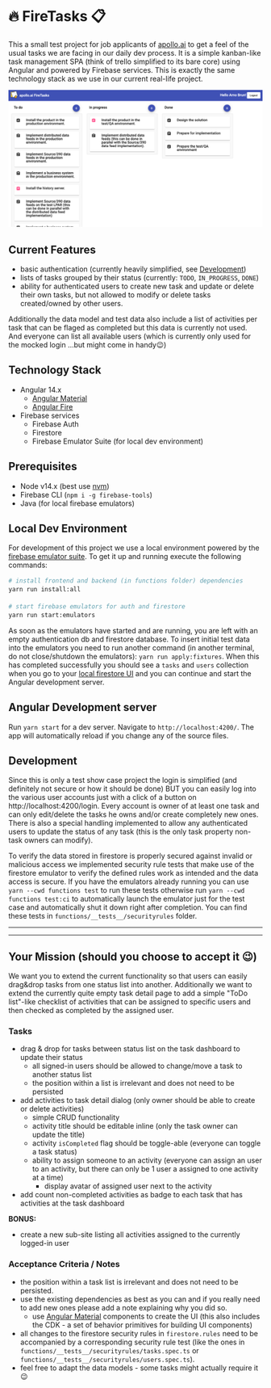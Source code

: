# 🔥 FireTasks 📋

This a small test project for job applicants of [apollo.ai](https://apollo.ai) to get a feel of the usual tasks we are facing in our daily dev process. It is a simple kanban-like task management SPA (think of trello simplified to its bare core) using Angular and powered by Firebase services. This is exactly the same technology stack as we use in our current real-life project.

![dashboard](doc/images/dashboard.png)

## Current Features

- basic authentication (currently heavily simplified, see [Development](#development))
- lists of tasks grouped by their status (currently: `TODO`, `IN_PROGRESS`, `DONE`)
- ability for authenticated users to create new task and update or delete their own tasks, but not allowed to modify or delete tasks created/owned by other users.

Additionally the data model and test data also include a list of activities per task that can be flaged as completed but this data is currently not used.
And everyone can list all available users (which is currently only used for the mocked login ...but might come in handy😉)

## Technology Stack

- Angular 14.x
  - [Angular Material](https://material.angular.io/)
  - [Angular Fire](https://firebaseopensource.com/projects/angular/angularfire2/)
- Firebase services
  - Firebase Auth
  - Firestore
  - Firebase Emulator Suite (for local dev environment)

## Prerequisites

- Node v14.x (best use [nvm](https://github.com/nvm-sh/nvm))
- Firebase CLI (`npm i -g firebase-tools`)
- Java (for local firebase emulators)

## Local Dev Environment

For development of this project we use a local environment powered by the [firebase emulator suite](https://firebase.google.com/docs/emulator-suite). To get it up and running execute the following commands:

```bash 
# install frontend and backend (in functions folder) dependencies
yarn run install:all

# start firebase emulators for auth and firestore
yarn run start:emulators
```

As soon as the emulators have started and are running, you are left with an empty authentication db and firestore database. To insert initial test data into the emulators you need to run another command (in another terminal, do not close/shutdown the emulators): `yarn run apply:fixtures`. When this has completed successfully you should see a `tasks` and `users` collection when you go to your [local firestore UI](http://localhost:4100/firestore/) and you can continue and start the Angular development server.

## Angular Development server

Run `yarn start` for a dev server. Navigate to `http://localhost:4200/`. The app will automatically reload if you change any of the source files.

## Development

Since this is only a test show case project the login is simplified (and definitely not secure or how it should be done) BUT you can easily log into the various user accounts just with a click of a button on http://localhost:4200/login.
Every account is owner of at least one task and can only edit/delete the tasks he owns and/or create completely new ones. There is also a special handling implemented to allow any authenticated users to update the status of any task (this is the only task property non-task owners can modify).

To verify the data stored in firestore is properly secured against invalid or malicious access we implemented security rule tests that make use of the firestore emulator to verify the defined rules work as intended and the data access is secure.
If you have the emulators already running you can use `yarn --cwd functions test` to run these tests otherwise run `yarn --cwd functions test:ci` to automatically launch the emulator just for the test case and automatically shut it down right after completion.
You can find these tests in `functions/__tests__/securityrules` folder.

---
---

## Your Mission (should you choose to accept it 😉)

We want you to extend the current functionality so that users can easily drag&drop tasks from one status list into another.
Additionally we want to extend the currently quite empty task detail page to add a simple "ToDo list"-like checklist of activities that can be assigned to specific users and then checked as completed by the assigned user.

### Tasks

- drag & drop for tasks between status list on the task dashboard to update their status
  - all signed-in users should be allowed to change/move a task to another status list
  - the position within a list is irrelevant and does not need to be persisted
- add activities to task detail dialog (only owner should be able to create or delete activities)
  - simple CRUD functionality
  - activity title should be editable inline (only the task owner can update the title)
  - activity `isCompleted` flag should be toggle-able (everyone can toggle a task status)
  - ability to assign someone to an activity (everyone can assign an user to an activity, but there can only be 1 user a assigned to one activity at a time)
    - display avatar of assigned user next to the activity
- add count non-completed activities as badge to each task that has activities at the task dashboard

**BONUS:**
- create a new sub-site listing all activities assigned to the currently logged-in user

### Acceptance Criteria / Notes

- the position within a task list is irrelevant and does not need to be persisted.
- use the existing dependencies as best as you can and if you really need to add new ones please add a note explaining why you did so.
  - use [Angular Material](https://material.angular.io/) components to create the UI (this also includes the CDK - a set of behavior primitives for building UI components)
- all changes to the firestore security rules in `firestore.rules` need to be accompanied by a corresponding security rule test (like the ones in `functions/__tests__/securityrules/tasks.spec.ts` or `functions/__tests__/securityrules/users.spec.ts`).
- feel free to adapt the data models - some tasks might actually require it 😉

